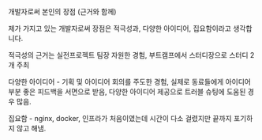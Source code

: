 개발자로써 본인의 장점 (근거와 함께)





제가 가지고 있는 개발자로써 장점은 적극성과, 다양한 아이디어, 집요함이라고 생각합니다.


적극성의 근거는 실전프로젝트 팀장 자원한 경험, 부트캠프에서 스터디장으로 스터디 2개 주최

다양한 아이디어 - 기획 및 아이디어 회의를 주도한 경험, 실제로 동료들에게 아이디어 부분 좋은 피드백을 서면으로 받음, 다양한 아이디어 제공으로 트러블 슈팅에 도움된 경우 많음.

집요함 - nginx, docker, 인프라가 처음이였는데 시간이 다소 걸렸지만 끝까지 포기하지 않고 해냄.
